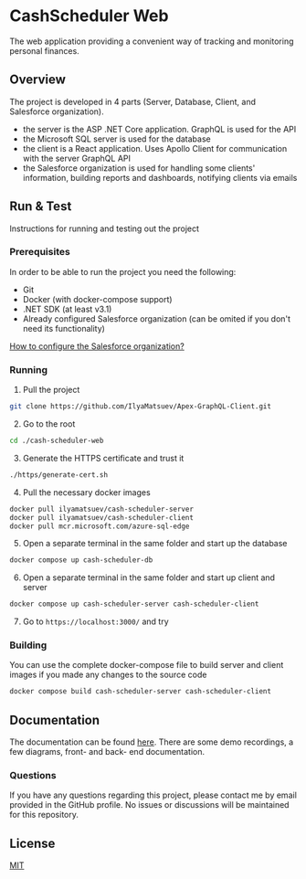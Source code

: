 # CashScheduler Web

The web application providing a convenient way of tracking and monitoring personal finances.

## Overview

The project is developed in 4 parts (Server, Database, Client, and Salesforce organization).
- the server is the ASP .NET Core application. GraphQL is used for the API
- the Microsoft SQL server is used for the database
- the client is a React application. Uses Apollo Client for communication with the server GraphQL API
- the Salesforce organization is used for handling some clients' information, building reports and dashboards, notifying clients via emails

## Run & Test

Instructions for running and testing out the project

### Prerequisites

In order to be able to run the project you need the following:
- Git
- Docker (with docker-compose support)
- .NET SDK (at least v3.1)
- Already configured Salesforce organization (can be omited if you don't need its functionality)

[How to configure the Salesforce organization?](https://github.com/IlyaMatsuev/Cash-Scheduler-Web/tree/main/src/sf)

### Running

1. Pull the project
```bash
git clone https://github.com/IlyaMatsuev/Apex-GraphQL-Client.git
```
2. Go to the root
```bash
cd ./cash-scheduler-web
```
3. Generate the HTTPS certificate and trust it
```bash
./https/generate-cert.sh
```
4. Pull the necessary docker images
```bash
docker pull ilyamatsuev/cash-scheduler-server
docker pull ilyamatsuev/cash-scheduler-client
docker pull mcr.microsoft.com/azure-sql-edge
```
5. Open a separate terminal in the same folder and start up the database
```bash
docker compose up cash-scheduler-db
```
6. Open a separate terminal in the same folder and start up client and server
```bash
docker compose up cash-scheduler-server cash-scheduler-client
```
7. Go to `https://localhost:3000/` and try

### Building

You can use the complete docker-compose file to build server and client images if you made any changes to the source code

```bash
docker compose build cash-scheduler-server cash-scheduler-client
```

## Documentation

The documentation can be found [here](https://github.com/IlyaMatsuev/Cash-Scheduler-Web/tree/main/docs). There are some demo recordings, a few diagrams, front- and back- end documentation.

### Questions

If you have any questions regarding this project, please contact me by email provided in the GitHub profile. No issues or discussions will be maintained for this repository.

## License

[MIT](https://github.com/IlyaMatsuev/Cash-Scheduler-Web/blob/main/LICENSE)
